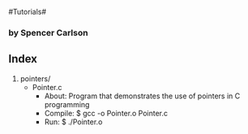 #Tutorials#
### by Spencer Carlson ###

## Index ##
1. pointers/
	* Pointer.c
		+ About: Program that demonstrates the use of pointers in C programming
		+ Compile:	$ gcc -o Pointer.o Pointer.c
		+ Run:		$ ./Pointer.o
		
